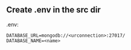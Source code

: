 ## Create .env in the src dir

.env:

```
DATABASE_URL=mongodb://<urconnection>:27017/
DATABASE_NAME=<name>
```